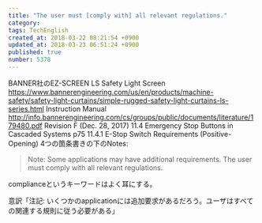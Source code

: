 ```yaml
---
title: "The user must [comply with] all relevant regulations."
category: 
tags: TechEnglish
created_at: 2018-03-22 08:21:54 +0900
updated_at: 2018-03-23 06:51:24 +0900
published: true
number: 5378
---
```


BANNER社のEZ-SCREEN LS Safety Light Screen
https://www.bannerengineering.com/us/en/products/machine-safety/safety-light-curtains/simple-rugged-safety-light-curtains-ls-series.html
Instruction Manual
http://info.bannerengineering.com/cs/groups/public/documents/literature/179480.pdf
Revision F (Dec. 28, 2017)
11.4 Emergency Stop Buttons in Cascaded Systems
p75
11.4.1 E-Stop Switch Requirements (Positive-Opening)
4つの箇条書きの下のNotes:

> Note: Some applications may have additional requirements. The user must comply with all relevant regulations.

complianceというキーワードはよく耳にする。

意訳「注記: いくつかのapplicationには追加要求があるだろう。ユーザはすべての関連する規則に従う必要がある」


